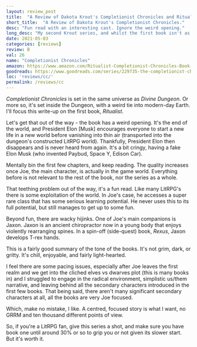 ```yaml
---
layout: review_post
title:  "A Review of Dakota Krout's Completionist Chronicles and Ritualist from a grumpy LitRPG reader"
short_title:  "A Review of Dakota Krout's Completionist Chronicles."
desc: "Fun read with an interesting cast. Ignore the weird opening."
long_desc: "My second Krout series, and whilst the first book isn't as gripping as Dungeon Born, it keeps things going for many books and is a chill, fun read."
date: 2021-05-03
categories: [reviews]
review: B
val: 26
name: "Completionist Chronicles"
amazon: https://www.amazon.com/Ritualist-Completionist-Chronicles-Book-1-ebook/dp/B07B27XQLF
goodreads: https://www.goodreads.com/series/229735-the-completionist-chronicles
loc: 'reviews/cc/'
permalink: /reviews/cc
---
```


*Completionist Chronicles* is set in the same universe as *Divine Dungeon*. Or more so, it's set inside the Dungeon, with a weird tie into modern-day Earth. I'll focus this write-up on the first book, *Ritualist*.

Let's get that out of the way - the book has a weird opening. It's the end of the world, and President Elon \[Musk\] encourages everyone to start a new life in a new world before vanishing into thin air (transported into the dungeon's constructed LitRPG world). Thankfully, President Elon then disappears and is never heard from again. It's a bit cringy, having a fake Elon Musk (who invented Paybud, Space Y, Edison Car).

Mentally bin the first few chapters, and keep reading. The quality increases once Joe, the main character, is actually in the game world. Everything before is not relevant to the rest of the book, nor the series as a whole.

That teething problem out of the way, it's a fun read. Like many LitRPG's there is some exploitation of the world. In Joe's case, he accesses a super rare class that has some serious learning potential. He never uses this to its full potential, but still manages to get up to some fun. 

Beyond fun, there are wacky hijinks. One of Joe's main companions is Jaxon. Jaxon is an ancient chiropractor now in a young body that enjoys violently rearranging spines. In a spin-off (side-quest) book, *Rexus*, Jaxon develops T-rex hands.

This is a fairly good summary of the tone of the books. It's not grim, dark, or gritty. It's chill, enjoyable, and fairly light-hearted. 

I feel there are some pacing issues, especially after Joe leaves the first realm and we get into the cliched elves vs dwarves plot (this is many books in) and I struggled to engage in the radical environment, simplistic us/them narrative, and leaving behind all the secondary characters introduced in the first few books. That being said, there aren't many significant secondary characters at all, all the books are very Joe focused.

Which, make no mistake, I like. A centred, focused story is what I want, no GRRM and ten thousand different points of view.

So, if you're a LitRPG fan, give this series a shot, and make sure you have book one until around 30% or so to grip you or not given its slower start. But it's worth it.